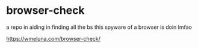 # browser-check
a repo in aiding in finding all the bs this spyware of a browser is doin lmfao

https://wmeluna.com/browser-check/